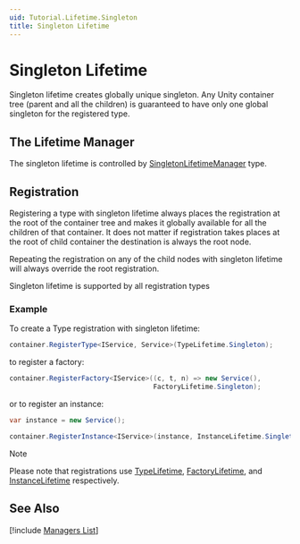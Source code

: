 ```yaml
---
uid: Tutorial.Lifetime.Singleton
title: Singleton Lifetime
---
```


# Singleton Lifetime

Singleton lifetime creates globally unique singleton. Any Unity container tree (parent and all the children) is guaranteed to have only one global singleton for the registered type.

## The Lifetime Manager

The singleton lifetime is controlled by [SingletonLifetimeManager](xref:Unity.Lifetime.SingletonLifetimeManager) type.

## Registration

Registering a type with singleton lifetime always places the registration at the root of the container tree and makes it globally available for all the children of that container. It does not matter if registration takes places at the root of child container the destination is always the root node.

Repeating the registration on any of the child nodes with singleton lifetime will always override the root registration.

Singleton lifetime is supported by all registration types

### Example

To create a Type registration with singleton lifetime:

```C#
container.RegisterType<IService, Service>(TypeLifetime.Singleton);
```

to register a factory:

```C#
container.RegisterFactory<IService>((c, t, n) => new Service(),
                                    FactoryLifetime.Singleton);
```

or to register an instance:

```C#
var instance = new Service();

container.RegisterInstance<IService>(instance, InstanceLifetime.Singleton);
```

> [!NOTE]
> Please note that registrations use [TypeLifetime](xref:Unity.TypeLifetime#Unity_TypeLifetime_Singleton), [FactoryLifetime](xref:Unity.FactoryLifetime#Unity_FactoryLifetime_Singleton), and [InstanceLifetime](xref:Unity.InstanceLifetime#Unity_InstanceLifetime_Singleton) respectively.

## See Also

[!include [Managers List](managers.md)]
